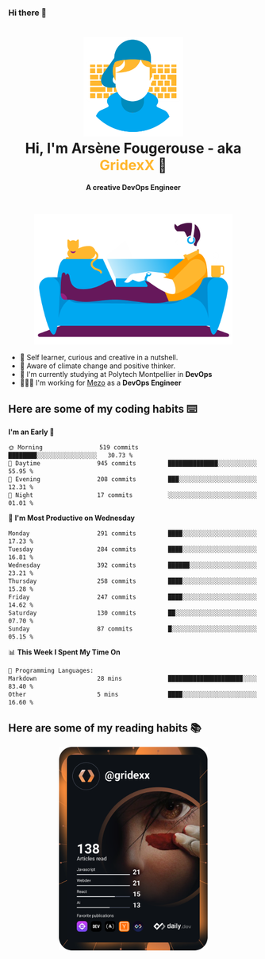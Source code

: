 ### Hi there 👋

<!--
**GridexX/gridexx** is a ✨ _special_ ✨ repository because its `README.md` (this file) appears on your GitHub profile.

Here are some ideas to get you started:

- 🔭 I’m currently working on ...
- 🌱 I’m currently learning ...
- 👯 I’m looking to collaborate on ...
- 🤔 I’m looking for help with ...
- 💬 Ask me about ...
- 📫 How to reach me: ...
- 😄 Pronouns: ...
- ⚡ Fun fact: ...
-->


<!-- Header -->
<h1 align="center">
  <img src="./images/user_profile.png" width="200">
  <br>
  Hi, I'm Arsène Fougerouse - aka <span style="color:#ffb72e">GridexX</span> 👋
</h1>


<p align="center">
  <b>A creative DevOps Engineer </b>
</p>
<br/>
<p align="center">
  <img src="./images/man_couch.png" width="400">
</p>

- 🎨 Self learner, curious and creative in a nutshell. 
- 🌱 Aware of climate change and positive thinker.
- 📕 I'm currently studying at Polytech Montpellier in **DevOps**
- 👨🏻‍💻 I'm working for [Mezo](https://meso-lr.umontpellier.fr/) as a **DevOps Engineer**


## Here are some of my coding habits ⌨️

<!-- Add a section about tech and Ops stack
  Like this one : https://github.com/Xanthus58#-tech-stack
-->
<!--START_SECTION:waka-->
**I'm an Early 🐤** 

```text
🌞 Morning                519 commits         ████████░░░░░░░░░░░░░░░░░   30.73 % 
🌆 Daytime                945 commits         ██████████████░░░░░░░░░░░   55.95 % 
🌃 Evening                208 commits         ███░░░░░░░░░░░░░░░░░░░░░░   12.31 % 
🌙 Night                  17 commits          ░░░░░░░░░░░░░░░░░░░░░░░░░   01.01 % 
```
📅 **I'm Most Productive on Wednesday** 

```text
Monday                   291 commits         ████░░░░░░░░░░░░░░░░░░░░░   17.23 % 
Tuesday                  284 commits         ████░░░░░░░░░░░░░░░░░░░░░   16.81 % 
Wednesday                392 commits         ██████░░░░░░░░░░░░░░░░░░░   23.21 % 
Thursday                 258 commits         ████░░░░░░░░░░░░░░░░░░░░░   15.28 % 
Friday                   247 commits         ████░░░░░░░░░░░░░░░░░░░░░   14.62 % 
Saturday                 130 commits         ██░░░░░░░░░░░░░░░░░░░░░░░   07.70 % 
Sunday                   87 commits          █░░░░░░░░░░░░░░░░░░░░░░░░   05.15 % 
```


📊 **This Week I Spent My Time On** 

```text
💬 Programming Languages: 
Markdown                 28 mins             █████████████████████░░░░   83.40 % 
Other                    5 mins              ████░░░░░░░░░░░░░░░░░░░░░   16.60 % 
```


<!--END_SECTION:waka-->

## Here are some of my reading habits 📚
<div  align="center">
  <img src="./images/devcard.svg" width="300">
</div>
